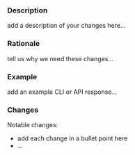### Description

add a description of your changes here...

### Rationale

tell us why we need these changes...

### Example

add an example CLI or API response...

### Changes

Notable changes:
* add each change in a bullet point here
* ...
